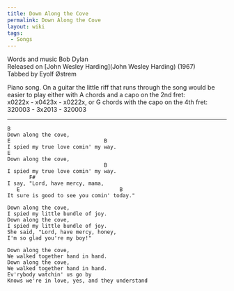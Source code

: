 ```yaml
---
title: Down Along the Cove
permalink: Down Along the Cove
layout: wiki
tags:
 - Songs
---
```


Words and music Bob Dylan  
Released on [John Wesley Harding](John Wesley Harding)
(1967)  
Tabbed by Eyolf Østrem

Piano song. On a guitar the little riff that runs through the song would
be easier to play either with A chords and a capo on the 2nd fret:  
x0222x - x0423x - x0222x, or G chords with the capo on the 4th fret:  
320003 - 3x2013 - 320003

* * * * *

    B
    Down along the cove,
    E                              B
    I spied my true love comin' my way.
    E
    Down along the cove,
                                   B
    I spied my true love comin' my way.
           F#
    I say, "Lord, have mercy, mama,
       E                                B
    It sure is good to see you comin' today."

    Down along the cove,
    I spied my little bundle of joy.
    Down along the cove,
    I spied my little bundle of joy.
    She said, "Lord, have mercy, honey,
    I'm so glad you're my boy!"

    Down along the cove,
    We walked together hand in hand.
    Down along the cove,
    We walked together hand in hand.
    Ev'rybody watchin' us go by
    Knows we're in love, yes, and they understand

